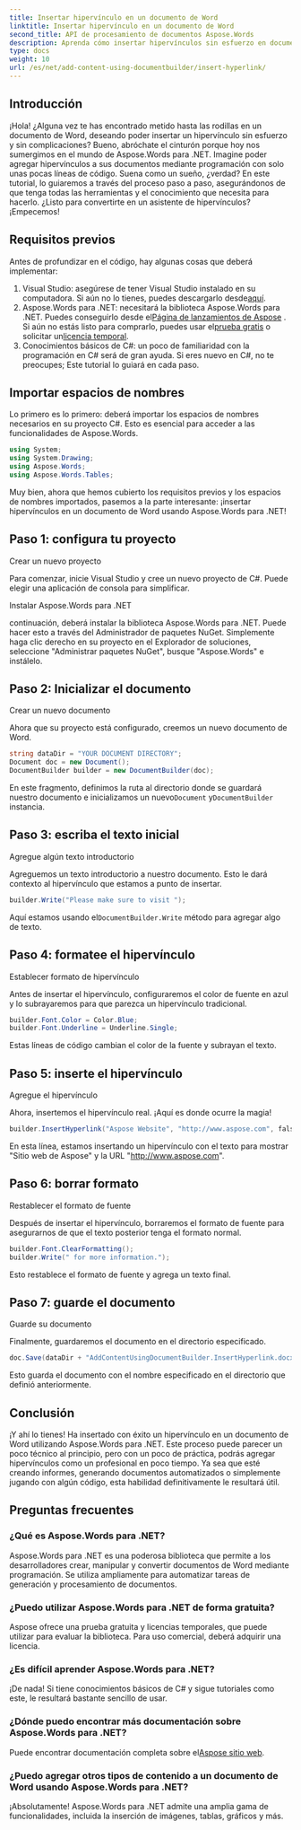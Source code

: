 ```yaml
---
title: Insertar hipervínculo en un documento de Word
linktitle: Insertar hipervínculo en un documento de Word
second_title: API de procesamiento de documentos Aspose.Words
description: Aprenda cómo insertar hipervínculos sin esfuerzo en documentos de Word usando Aspose.Words para .NET con esta guía detallada paso a paso. Perfecto para desarrolladores de C#.
type: docs
weight: 10
url: /es/net/add-content-using-documentbuilder/insert-hyperlink/
---
```


## Introducción

¡Hola! ¿Alguna vez te has encontrado metido hasta las rodillas en un documento de Word, deseando poder insertar un hipervínculo sin esfuerzo y sin complicaciones? Bueno, abróchate el cinturón porque hoy nos sumergimos en el mundo de Aspose.Words para .NET. Imagine poder agregar hipervínculos a sus documentos mediante programación con solo unas pocas líneas de código. Suena como un sueño, ¿verdad? En este tutorial, lo guiaremos a través del proceso paso a paso, asegurándonos de que tenga todas las herramientas y el conocimiento que necesita para hacerlo. ¿Listo para convertirte en un asistente de hipervínculos? ¡Empecemos!

## Requisitos previos

Antes de profundizar en el código, hay algunas cosas que deberá implementar:

1. Visual Studio: asegúrese de tener Visual Studio instalado en su computadora. Si aún no lo tienes, puedes descargarlo desde[aquí](https://visualstudio.microsoft.com/).
2.  Aspose.Words para .NET: necesitará la biblioteca Aspose.Words para .NET. Puedes conseguirlo desde el[Página de lanzamientos de Aspose](https://releases.aspose.com/words/net/) . Si aún no estás listo para comprarlo, puedes usar el[prueba gratis](https://releases.aspose.com/) o solicitar un[licencia temporal](https://purchase.aspose.com/temporary-license/).
3. Conocimientos básicos de C#: un poco de familiaridad con la programación en C# será de gran ayuda. Si eres nuevo en C#, no te preocupes; Este tutorial lo guiará en cada paso.

## Importar espacios de nombres

Lo primero es lo primero: deberá importar los espacios de nombres necesarios en su proyecto C#. Esto es esencial para acceder a las funcionalidades de Aspose.Words.

```csharp
using System;
using System.Drawing;
using Aspose.Words;
using Aspose.Words.Tables;
```

Muy bien, ahora que hemos cubierto los requisitos previos y los espacios de nombres importados, pasemos a la parte interesante: ¡insertar hipervínculos en un documento de Word usando Aspose.Words para .NET!

## Paso 1: configura tu proyecto

Crear un nuevo proyecto

Para comenzar, inicie Visual Studio y cree un nuevo proyecto de C#. Puede elegir una aplicación de consola para simplificar.

Instalar Aspose.Words para .NET

continuación, deberá instalar la biblioteca Aspose.Words para .NET. Puede hacer esto a través del Administrador de paquetes NuGet. Simplemente haga clic derecho en su proyecto en el Explorador de soluciones, seleccione "Administrar paquetes NuGet", busque "Aspose.Words" e instálelo.

## Paso 2: Inicializar el documento

Crear un nuevo documento

Ahora que su proyecto está configurado, creemos un nuevo documento de Word.

```csharp
string dataDir = "YOUR DOCUMENT DIRECTORY";
Document doc = new Document();
DocumentBuilder builder = new DocumentBuilder(doc);
```

 En este fragmento, definimos la ruta al directorio donde se guardará nuestro documento e inicializamos un nuevo`Document` y`DocumentBuilder` instancia.

## Paso 3: escriba el texto inicial

Agregue algún texto introductorio

Agreguemos un texto introductorio a nuestro documento. Esto le dará contexto al hipervínculo que estamos a punto de insertar.

```csharp
builder.Write("Please make sure to visit ");
```

 Aquí estamos usando el`DocumentBuilder.Write` método para agregar algo de texto.

## Paso 4: formatee el hipervínculo

Establecer formato de hipervínculo

Antes de insertar el hipervínculo, configuraremos el color de fuente en azul y lo subrayaremos para que parezca un hipervínculo tradicional.

```csharp
builder.Font.Color = Color.Blue;
builder.Font.Underline = Underline.Single;
```

Estas líneas de código cambian el color de la fuente y subrayan el texto.

## Paso 5: inserte el hipervínculo

Agregue el hipervínculo

Ahora, insertemos el hipervínculo real. ¡Aquí es donde ocurre la magia!

```csharp
builder.InsertHyperlink("Aspose Website", "http://www.aspose.com", falso);
```

En esta línea, estamos insertando un hipervínculo con el texto para mostrar "Sitio web de Aspose" y la URL "http://www.aspose.com".

## Paso 6: borrar formato

Restablecer el formato de fuente

Después de insertar el hipervínculo, borraremos el formato de fuente para asegurarnos de que el texto posterior tenga el formato normal.

```csharp
builder.Font.ClearFormatting();
builder.Write(" for more information.");
```

Esto restablece el formato de fuente y agrega un texto final.

## Paso 7: guarde el documento

Guarde su documento

Finalmente, guardaremos el documento en el directorio especificado.

```csharp
doc.Save(dataDir + "AddContentUsingDocumentBuilder.InsertHyperlink.docx");
```

Esto guarda el documento con el nombre especificado en el directorio que definió anteriormente.

## Conclusión

¡Y ahí lo tienes! Ha insertado con éxito un hipervínculo en un documento de Word utilizando Aspose.Words para .NET. Este proceso puede parecer un poco técnico al principio, pero con un poco de práctica, podrás agregar hipervínculos como un profesional en poco tiempo. Ya sea que esté creando informes, generando documentos automatizados o simplemente jugando con algún código, esta habilidad definitivamente le resultará útil.

## Preguntas frecuentes

### ¿Qué es Aspose.Words para .NET?

Aspose.Words para .NET es una poderosa biblioteca que permite a los desarrolladores crear, manipular y convertir documentos de Word mediante programación. Se utiliza ampliamente para automatizar tareas de generación y procesamiento de documentos.

### ¿Puedo utilizar Aspose.Words para .NET de forma gratuita?

Aspose ofrece una prueba gratuita y licencias temporales, que puede utilizar para evaluar la biblioteca. Para uso comercial, deberá adquirir una licencia.

### ¿Es difícil aprender Aspose.Words para .NET?

¡De nada! Si tiene conocimientos básicos de C# y sigue tutoriales como este, le resultará bastante sencillo de usar.

### ¿Dónde puedo encontrar más documentación sobre Aspose.Words para .NET?

 Puede encontrar documentación completa sobre el[Aspose sitio web](https://reference.aspose.com/words/net/).

### ¿Puedo agregar otros tipos de contenido a un documento de Word usando Aspose.Words para .NET?

¡Absolutamente! Aspose.Words para .NET admite una amplia gama de funcionalidades, incluida la inserción de imágenes, tablas, gráficos y más.
